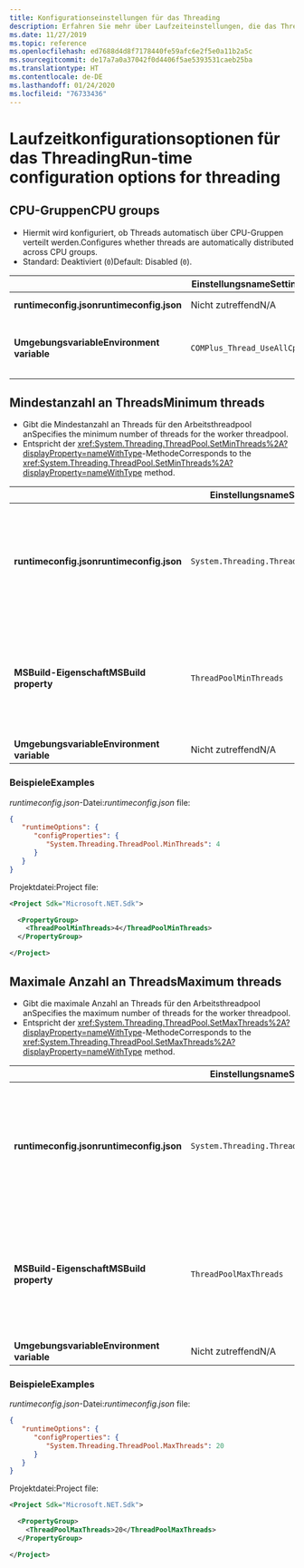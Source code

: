 ```yaml
---
title: Konfigurationseinstellungen für das Threading
description: Erfahren Sie mehr über Laufzeiteinstellungen, die das Threading für .NET Core-Apps konfigurieren.
ms.date: 11/27/2019
ms.topic: reference
ms.openlocfilehash: ed7688d4d8f7178440fe59afc6e2f5e0a11b2a5c
ms.sourcegitcommit: de17a7a0a37042f0d4406f5ae5393531caeb25ba
ms.translationtype: HT
ms.contentlocale: de-DE
ms.lasthandoff: 01/24/2020
ms.locfileid: "76733436"
---
```

# <a name="run-time-configuration-options-for-threading"></a><span data-ttu-id="b0453-103">Laufzeitkonfigurationsoptionen für das Threading</span><span class="sxs-lookup"><span data-stu-id="b0453-103">Run-time configuration options for threading</span></span>

## <a name="cpu-groups"></a><span data-ttu-id="b0453-104">CPU-Gruppen</span><span class="sxs-lookup"><span data-stu-id="b0453-104">CPU groups</span></span>

- <span data-ttu-id="b0453-105">Hiermit wird konfiguriert, ob Threads automatisch über CPU-Gruppen verteilt werden.</span><span class="sxs-lookup"><span data-stu-id="b0453-105">Configures whether threads are automatically distributed across CPU groups.</span></span>
- <span data-ttu-id="b0453-106">Standard: Deaktiviert (`0`)</span><span class="sxs-lookup"><span data-stu-id="b0453-106">Default: Disabled (`0`).</span></span>

| | <span data-ttu-id="b0453-107">Einstellungsname</span><span class="sxs-lookup"><span data-stu-id="b0453-107">Setting name</span></span> | <span data-ttu-id="b0453-108">Werte</span><span class="sxs-lookup"><span data-stu-id="b0453-108">Values</span></span> |
| - | - | - |
| <span data-ttu-id="b0453-109">**runtimeconfig.json**</span><span class="sxs-lookup"><span data-stu-id="b0453-109">**runtimeconfig.json**</span></span> | <span data-ttu-id="b0453-110">Nicht zutreffend</span><span class="sxs-lookup"><span data-stu-id="b0453-110">N/A</span></span> | <span data-ttu-id="b0453-111">Nicht zutreffend</span><span class="sxs-lookup"><span data-stu-id="b0453-111">N/A</span></span> |
| <span data-ttu-id="b0453-112">**Umgebungsvariable**</span><span class="sxs-lookup"><span data-stu-id="b0453-112">**Environment variable**</span></span> | `COMPlus_Thread_UseAllCpuGroups` | <span data-ttu-id="b0453-113">`0` – deaktiviert</span><span class="sxs-lookup"><span data-stu-id="b0453-113">`0` - disabled</span></span><br/><span data-ttu-id="b0453-114">`1` – aktiviert</span><span class="sxs-lookup"><span data-stu-id="b0453-114">`1` - enabled</span></span> |

## <a name="minimum-threads"></a><span data-ttu-id="b0453-115">Mindestanzahl an Threads</span><span class="sxs-lookup"><span data-stu-id="b0453-115">Minimum threads</span></span>

- <span data-ttu-id="b0453-116">Gibt die Mindestanzahl an Threads für den Arbeitsthreadpool an</span><span class="sxs-lookup"><span data-stu-id="b0453-116">Specifies the minimum number of threads for the worker threadpool.</span></span>
- <span data-ttu-id="b0453-117">Entspricht der <xref:System.Threading.ThreadPool.SetMinThreads%2A?displayProperty=nameWithType>-Methode</span><span class="sxs-lookup"><span data-stu-id="b0453-117">Corresponds to the <xref:System.Threading.ThreadPool.SetMinThreads%2A?displayProperty=nameWithType> method.</span></span>

| | <span data-ttu-id="b0453-118">Einstellungsname</span><span class="sxs-lookup"><span data-stu-id="b0453-118">Setting name</span></span> | <span data-ttu-id="b0453-119">Werte</span><span class="sxs-lookup"><span data-stu-id="b0453-119">Values</span></span> |
| - | - | - |
| <span data-ttu-id="b0453-120">**runtimeconfig.json**</span><span class="sxs-lookup"><span data-stu-id="b0453-120">**runtimeconfig.json**</span></span> | `System.Threading.ThreadPool.MinThreads` | <span data-ttu-id="b0453-121">Eine ganze Zahl, die die Mindestanzahl an Threads angibt</span><span class="sxs-lookup"><span data-stu-id="b0453-121">An integer that represents the minimum number of threads</span></span> |
| <span data-ttu-id="b0453-122">**MSBuild-Eigenschaft**</span><span class="sxs-lookup"><span data-stu-id="b0453-122">**MSBuild property**</span></span> | `ThreadPoolMinThreads` | <span data-ttu-id="b0453-123">Eine ganze Zahl, die die Mindestanzahl an Threads angibt</span><span class="sxs-lookup"><span data-stu-id="b0453-123">An integer that represents the minimum number of threads</span></span> |
| <span data-ttu-id="b0453-124">**Umgebungsvariable**</span><span class="sxs-lookup"><span data-stu-id="b0453-124">**Environment variable**</span></span> | <span data-ttu-id="b0453-125">Nicht zutreffend</span><span class="sxs-lookup"><span data-stu-id="b0453-125">N/A</span></span> | <span data-ttu-id="b0453-126">Nicht zutreffend</span><span class="sxs-lookup"><span data-stu-id="b0453-126">N/A</span></span> |

### <a name="examples"></a><span data-ttu-id="b0453-127">Beispiele</span><span class="sxs-lookup"><span data-stu-id="b0453-127">Examples</span></span>

<span data-ttu-id="b0453-128">*runtimeconfig.json*-Datei:</span><span class="sxs-lookup"><span data-stu-id="b0453-128">*runtimeconfig.json* file:</span></span>

```json
{
   "runtimeOptions": {
      "configProperties": {
         "System.Threading.ThreadPool.MinThreads": 4
      }
   }
}
```

<span data-ttu-id="b0453-129">Projektdatei:</span><span class="sxs-lookup"><span data-stu-id="b0453-129">Project file:</span></span>

```xml
<Project Sdk="Microsoft.NET.Sdk">

  <PropertyGroup>
    <ThreadPoolMinThreads>4</ThreadPoolMinThreads>
  </PropertyGroup>

</Project>
```

## <a name="maximum-threads"></a><span data-ttu-id="b0453-130">Maximale Anzahl an Threads</span><span class="sxs-lookup"><span data-stu-id="b0453-130">Maximum threads</span></span>

- <span data-ttu-id="b0453-131">Gibt die maximale Anzahl an Threads für den Arbeitsthreadpool an</span><span class="sxs-lookup"><span data-stu-id="b0453-131">Specifies the maximum number of threads for the worker threadpool.</span></span>
- <span data-ttu-id="b0453-132">Entspricht der <xref:System.Threading.ThreadPool.SetMaxThreads%2A?displayProperty=nameWithType>-Methode</span><span class="sxs-lookup"><span data-stu-id="b0453-132">Corresponds to the <xref:System.Threading.ThreadPool.SetMaxThreads%2A?displayProperty=nameWithType> method.</span></span>

| | <span data-ttu-id="b0453-133">Einstellungsname</span><span class="sxs-lookup"><span data-stu-id="b0453-133">Setting name</span></span> | <span data-ttu-id="b0453-134">Werte</span><span class="sxs-lookup"><span data-stu-id="b0453-134">Values</span></span> |
| - | - | - |
| <span data-ttu-id="b0453-135">**runtimeconfig.json**</span><span class="sxs-lookup"><span data-stu-id="b0453-135">**runtimeconfig.json**</span></span> | `System.Threading.ThreadPool.MaxThreads` | <span data-ttu-id="b0453-136">Eine ganze Zahl, die die maximale Anzahl der Threads darstellt</span><span class="sxs-lookup"><span data-stu-id="b0453-136">An integer that represents the maximum number of threads</span></span> |
| <span data-ttu-id="b0453-137">**MSBuild-Eigenschaft**</span><span class="sxs-lookup"><span data-stu-id="b0453-137">**MSBuild property**</span></span> | `ThreadPoolMaxThreads` | <span data-ttu-id="b0453-138">Eine ganze Zahl, die die maximale Anzahl der Threads darstellt</span><span class="sxs-lookup"><span data-stu-id="b0453-138">An integer that represents the maximum number of threads</span></span> |
| <span data-ttu-id="b0453-139">**Umgebungsvariable**</span><span class="sxs-lookup"><span data-stu-id="b0453-139">**Environment variable**</span></span> | <span data-ttu-id="b0453-140">Nicht zutreffend</span><span class="sxs-lookup"><span data-stu-id="b0453-140">N/A</span></span> | <span data-ttu-id="b0453-141">Nicht zutreffend</span><span class="sxs-lookup"><span data-stu-id="b0453-141">N/A</span></span> |

### <a name="examples"></a><span data-ttu-id="b0453-142">Beispiele</span><span class="sxs-lookup"><span data-stu-id="b0453-142">Examples</span></span>

<span data-ttu-id="b0453-143">*runtimeconfig.json*-Datei:</span><span class="sxs-lookup"><span data-stu-id="b0453-143">*runtimeconfig.json* file:</span></span>

```json
{
   "runtimeOptions": {
      "configProperties": {
         "System.Threading.ThreadPool.MaxThreads": 20
      }
   }
}
```

<span data-ttu-id="b0453-144">Projektdatei:</span><span class="sxs-lookup"><span data-stu-id="b0453-144">Project file:</span></span>

```xml
<Project Sdk="Microsoft.NET.Sdk">

  <PropertyGroup>
    <ThreadPoolMaxThreads>20</ThreadPoolMaxThreads>
  </PropertyGroup>

</Project>
```
